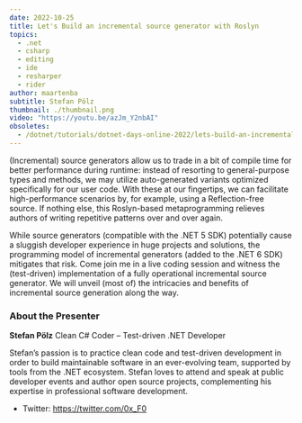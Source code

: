 ```yaml
---
date: 2022-10-25
title: Let's Build an incremental source generator with Roslyn
topics:
  - .net
  - csharp
  - editing
  - ide
  - resharper
  - rider
author: maartenba
subtitle: Stefan Pölz
thumbnail: ./thumbnail.png
video: "https://youtu.be/azJm_Y2nbAI"
obsoletes:
  - /dotnet/tutorials/dotnet-days-online-2022/lets-build-an-incremental-source-generator-with-roslyn/
---
```


(Incremental) source generators allow us to trade in a bit of compile time for better performance during runtime: instead of resorting to general-purpose types and methods, we may utilize auto-generated variants optimized specifically for our user code. With these at our fingertips, we can facilitate high-performance scenarios by, for example, using a Reflection-free source. If nothing else, this Roslyn-based metaprogramming relieves authors of writing repetitive patterns over and over again.

While source generators (compatible with the .NET 5 SDK) potentially cause a sluggish developer experience in huge projects and solutions, the programming model of incremental generators (added to the .NET 6 SDK) mitigates that risk. Come join me in a live coding session and witness the (test-driven) implementation of a fully operational incremental source generator. We will unveil (most of) the intricacies and benefits of incremental source generation along the way.

### About the Presenter

**Stefan Pölz** Clean C# Coder – Test-driven .NET Developer

Stefan’s passion is to practice clean code and test-driven development in order to build maintainable software in an ever-evolving team, supported by tools from the .NET ecosystem. Stefan loves to attend and speak at public developer events and author open source projects, complementing his expertise in professional software development.

- Twitter: <https://twitter.com/0x_F0>
